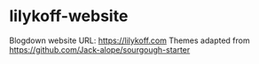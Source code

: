 # lilykoff-website 

Blogdown website 
URL: https://lilykoff.com
Themes adapted from https://github.com/Jack-alope/sourgough-starter
